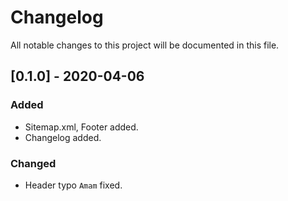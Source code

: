 # Changelog
All notable changes to this project will be documented in this file.

## [0.1.0] - 2020-04-06
### Added
- Sitemap.xml, Footer added.
- Changelog added.

### Changed
- Header typo `Amam` fixed.

